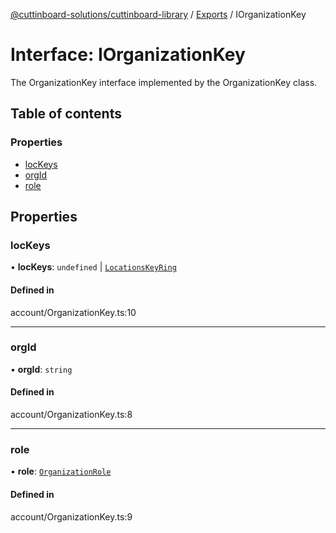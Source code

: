 [@cuttinboard-solutions/cuttinboard-library](../README.md) / [Exports](../modules.md) / IOrganizationKey

# Interface: IOrganizationKey

The OrganizationKey interface implemented by the OrganizationKey class.

## Table of contents

### Properties

- [locKeys](IOrganizationKey.md#lockeys)
- [orgId](IOrganizationKey.md#orgid)
- [role](IOrganizationKey.md#role)

## Properties

### locKeys

• **locKeys**: `undefined` \| [`LocationsKeyRing`](../modules.md#locationskeyring)

#### Defined in

account/OrganizationKey.ts:10

___

### orgId

• **orgId**: `string`

#### Defined in

account/OrganizationKey.ts:8

___

### role

• **role**: [`OrganizationRole`](../modules.md#organizationrole)

#### Defined in

account/OrganizationKey.ts:9
